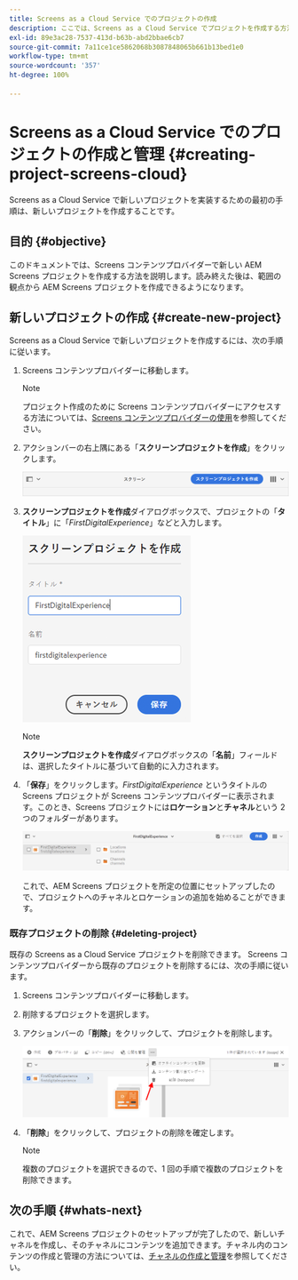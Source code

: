 ```yaml
---
title: Screens as a Cloud Service でのプロジェクトの作成
description: ここでは、Screens as a Cloud Service でプロジェクトを作成する方法について説明します。
exl-id: 89e3ac28-7537-413d-b63b-abd2bbae6cb7
source-git-commit: 7a11ce1ce5862068b3087848065b661b13bed1e0
workflow-type: tm+mt
source-wordcount: '357'
ht-degree: 100%

---
```


# Screens as a Cloud Service でのプロジェクトの作成と管理 {#creating-project-screens-cloud}

Screens as a Cloud Service で新しいプロジェクトを実装するための最初の手順は、新しいプロジェクトを作成することです。

## 目的 {#objective}

このドキュメントでは、Screens コンテンツプロバイダーで新しい AEM Screens プロジェクトを作成する方法を説明します。読み終えた後は、範囲の観点から AEM Screens プロジェクトを作成できるようになります。

## 新しいプロジェクトの作成 {#create-new-project}

Screens as a Cloud Service で新しいプロジェクトを作成するには、次の手順に従います。

1. Screens コンテンツプロバイダーに移動します。

   >[!NOTE]
   >プロジェクト作成のために Screens コンテンツプロバイダーにアクセスする方法については、[Screens コンテンツプロバイダーの使用](https://experienceleague.adobe.com/docs/experience-manager-cloud-service/screens-as-cloud-service/configure-screens-cloud/using-screens-content-provider.html?lang=ja)を参照してください。

1. アクションバーの右上隅にある「**スクリーンプロジェクトを作成**」をクリックします。

   ![](/help/screens-cloud/assets/create-content/create-screens-project1.png)

1. **スクリーンプロジェクトを作成**&#x200B;ダイアログボックスで、プロジェクトの「**タイトル**」に「*FirstDigitalExperience*」などと入力します。

   ![](/help/screens-cloud/assets/create-content/create-screens-project2.png)

   >[!NOTE]
   >**スクリーンプロジェクトを作成**&#x200B;ダイアログボックスの「**名前**」フィールドは、選択したタイトルに基づいて自動的に入力されます。

1. 「**保存**」をクリックします。*FirstDigitalExperience* というタイトルの Screens プロジェクトが Screens コンテンツプロバイダーに表示されます。このとき、Screens プロジェクトには&#x200B;**ロケーション**&#x200B;と&#x200B;**チャネル**&#x200B;という 2 つのフォルダーがあります。

   ![](/help/screens-cloud/assets/create-content/create-screens-project3.png)

   これで、AEM Screens プロジェクトを所定の位置にセットアップしたので、プロジェクトへのチャネルとロケーションの追加を始めることができます。

### 既存プロジェクトの削除 {#deleting-project}

既存の Screens as a Cloud Service プロジェクトを削除できます。
Screens コンテンツプロバイダーから既存のプロジェクトを削除するには、次の手順に従います。

1. Screens コンテンツプロバイダーに移動します。
1. 削除するプロジェクトを選択します。
1. アクションバーの「**削除**」をクリックして、プロジェクトを削除します。

   ![](/help/screens-cloud/assets/create-content/create-project5.png)

1. 「**削除**」をクリックして、プロジェクトの削除を確定します。

   >[!NOTE]
   >複数のプロジェクトを選択できるので、1 回の手順で複数のプロジェクトを削除できます。

## 次の手順 {#whats-next}

これで、AEM Screens プロジェクトのセットアップが完了したので、新しいチャネルを作成し、そのチャネルにコンテンツを追加できます。チャネル内のコンテンツの作成と管理の方法については、[チャネルの作成と管理](creating-channels-screens-cloud.md)を参照してください。
